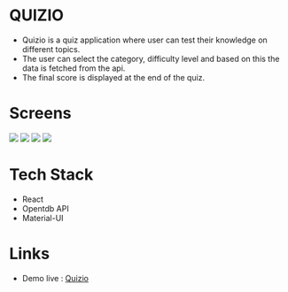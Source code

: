 # QUIZIO

- Quizio is a quiz application where user can test their knowledge on different topics.
- The user can select the category, difficulty level and based on this the data is fetched from the api.
- The final score is displayed at the end of the quiz.

# Screens

![](https://res.cloudinary.com/dgqnvrab1/image/upload/v1676361556/screens/Screenshot_25_e6ivfz.png)
![](https://res.cloudinary.com/dgqnvrab1/image/upload/v1676361556/screens/Screenshot_27_mkz4sw.png)
![](https://res.cloudinary.com/dgqnvrab1/image/upload/v1676361556/screens/Screenshot_28_t6xdqw.png)
![](https://res.cloudinary.com/dgqnvrab1/image/upload/v1676361556/screens/Screenshot_26_pa6pjf.png)

# Tech Stack

- React
- Opentdb API
- Material-UI

# Links

- Demo live : [Quizio](https://quizio-app.netlify.app/)

